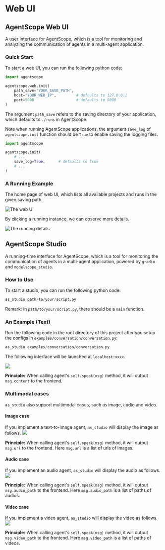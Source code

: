 # Web UI

## AgentScope Web UI

A user interface for AgentScope, which is a tool for monitoring and
analyzing the communication of agents in a multi-agent application.

### Quick Start
To start a web UI, you can run the following python code:

```python
import agentscope

agentscope.web.init(
    path_save="YOUR_SAVE_PATH",
    host="YOUR_WEB_IP",         # defaults to 127.0.0.1
    port=5000                   # defaults to 5000
)
```
The argument `path_save` refers to the saving directory of your application,
which defaults to `./runs` in AgentScope.

Note when running AgentScope applications, the argument `save_log` of
`agentscope.init` function should be `True` to enable saving the logging files.
```python
import agentscope

agentscope.init(
    # ...
    save_log=True,      # defaults to True
    # ...
)
```
### A Running Example

The home page of web UI, which lists all available projects and runs in the
given saving path.

![The web UI](https://img.alicdn.com/imgextra/i3/O1CN01kpHFkn1HpeYEkn60I_!!6000000000807-0-tps-3104-1849.jpg)

By clicking a running instance, we can observe more details.

![The running details](https://img.alicdn.com/imgextra/i2/O1CN01AZtsf31MIHm4FmjjO_!!6000000001411-0-tps-3104-1849.jpg)


## AgentScope Studio

A running-time interface for AgentScope, which is a tool for monitoring the
communication of agents in a multi-agent application, powered by `gradio`
and `modelscope_studio`.

### How to Use
To start a studio, you can run the following python code:

```python
as_studio path/to/your/script.py
```
Remark: in `path/to/your/script.py`, there should be a `main` function.


### An Example (Text)

Run the following code in the root directory of this project after you setup the configs in `examples/conversation/conversation.py`:
```python
as_studio examples/conversation/conversation.py
```
The following interface will be launched at `localhost:xxxx`.

![](https://gw.alicdn.com/imgextra/i3/O1CN01X673v81WaHV1oCxEN_!!6000000002804-0-tps-2992-1498.jpg)

**Principle:** When calling agent's `self.speak(msg)` method, it will output `msg.content` to the frontend.

### Multimodal cases
`as_studio` also support multimodal cases, such as image, audio and video.

#### Image case
If you implement a text-to-image agent, `as_studio` will display the image as follows.
![](https://img.alicdn.com/imgextra/i4/O1CN012frtbt1EXqJO1eWh2_!!6000000000362-0-tps-3028-1524.jpg)

**Principle:** When calling agent's `self.speak(msg)` method, it will
output `msg.url` to the frontend. Here `msg.url` is a list of urls of images.

#### Audio case
If you implement an audio agent, `as_studio` will display the audio as follows.
![](https://img.alicdn.com/imgextra/i3/O1CN01c2TV4a1XMpUNniSkB_!!6000000002910-0-tps-2998-1506.jpg)

**Principle:** When calling agent's `self.speak(msg)` method, it will
output `msg.audio_path` to the frontend. Here `msg.audio_path` is a list of paths of audios.

#### Video case
If you implement a video agent, `as_studio` will display the video as follows.
![](https://img.alicdn.com/imgextra/i3/O1CN01nFGfY11amQTCpRrPe_!!6000000003372-0-tps-3018-1510.jpg)

**Principle:** When calling agent's `self.speak(msg)` method, it will
output `msg.video_path` to the frontend. Here `msg.video_path` is a list of paths of videos.


